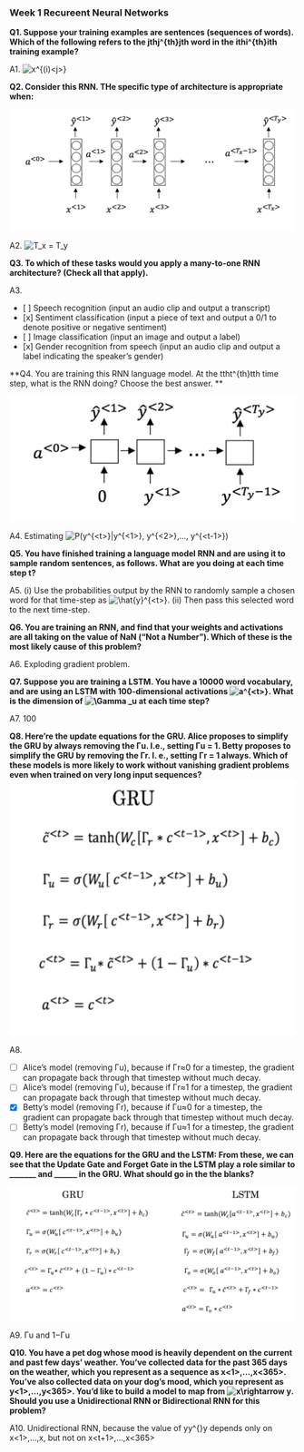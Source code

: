 ### Week 1 Recureent Neural Networks

**Q1. Suppose your training examples are sentences (sequences of words). 
Which of the following refers to the jthj^{th}jth word in the ithi^{th}ith training example?**

A1. <img src="https://latex.codecogs.com/gif.latex?\inline&space;x^{(i)<j>}" title="x^{(i)<j>}" />

**Q2. Consider this RNN. THe specific type of architecture is appropriate when:**

![](/img/sequence_model/wk1_img1.png)

A2. <img src="https://latex.codecogs.com/gif.latex?\inline&space;T_x&space;=&space;T_y" title="T_x = T_y" />

**Q3. To which of these tasks would you apply a many-to-one RNN architecture? (Check all that apply).**

A3. 
- \[ ] Speech recognition (input an audio clip and output a transcript) 
- \[x] Sentiment classification (input a piece of text and output a 0/1 to denote positive or negative sentiment)
- \[ ] Image classification (input an image and output a label)
- \[x] Gender recognition from speech (input an audio clip and output a label indicating the speaker’s gender) 

**Q4. You are training this RNN language model. At the ttht^{th}tth time step, what is the RNN doing? Choose the best answer. **

![](/img/sequence_model/wk1_img2.png)

A4. Estimating <img src="https://latex.codecogs.com/gif.latex?\inline&space;P(y^{<t>}|y^{<1>},&space;y^{<2>},...,&space;y^{<t-1>})" title="P(y^{<t>}|y^{<1>}, y^{<2>},..., y^{<t-1>})" />

**Q5. You have finished training a language model RNN and are using it to sample random sentences, as follows. What are you doing at each time step t?**

A5. (i) Use the probabilities output by the RNN to randomly sample a chosen word for that time-step as <img src="https://latex.codecogs.com/gif.latex?\inline&space;\hat{y}^{<t>}" title="\hat{y}^{<t>}" />. (ii) Then pass this selected word to the next time-step.

**Q6. You are training an RNN, and find that your weights and activations are all taking on the value of NaN (“Not a Number”). Which of these is the most likely cause of this problem?**

A6. Exploding gradient problem.


**Q7. Suppose you are training a LSTM. You have a 10000 word vocabulary, and are using an LSTM with 100-dimensional activations <img src="https://latex.codecogs.com/gif.latex?\inline&space;a^{<t>}" title="a^{<t>}" />. What is the dimension of <img src="https://latex.codecogs.com/gif.latex?\inline&space;\Gamma&space;_u" title="\Gamma _u" /> at each time step?**

A7. 100

**Q8. Here’re the update equations for the GRU. Alice proposes to simplify the GRU by always removing the Γu. I.e., setting Γu = 1. Betty proposes to simplify the GRU by removing the Γr. I. e., setting Γr = 1 always. Which of these models is more likely to work without vanishing gradient problems even when trained on very long input sequences?**
![](/img/sequence_model/wk1_img3.png)

A8.
- [ ] Alice’s model (removing Γu), because if Γr≈0 for a timestep, the gradient can propagate back through that timestep without much decay. 
- [ ] Alice’s model (removing Γu), because if Γr≈1 for a timestep, the gradient can propagate back through that timestep without much decay. 
- [x] Betty’s model (removing Γr), because if Γu≈0 for a timestep, the gradient can propagate back through that timestep without much decay. 
- [ ] Betty’s model (removing Γr), because if Γu≈1 for a timestep, the gradient can propagate back through that timestep without much decay. 

**Q9. Here are the equations for the GRU and the LSTM: From these, we can see that the Update Gate and Forget Gate in the LSTM play a role similar to _______ and ______ in the GRU. What should go in the the blanks?**

![](/img/sequence_model/wk1_img4.png)

A9. Γu and 1−Γu

**Q10. You have a pet dog whose mood is heavily dependent on the current and past few days’ weather. You’ve collected data for the past 365 days on the weather, which you represent as a sequence as x<1>,…,x<365>. You’ve also collected data on your dog’s mood, which you represent as y<1>,…,y<365>. You’d like to build a model to map from <img src="https://latex.codecogs.com/gif.latex?\inline&space;x\rightarrow&space;y" title="x\rightarrow y" />. Should you use a Unidirectional RNN or Bidirectional RNN for this problem?**

A10. Unidirectional RNN, because the value of y<t>y^{<t>}y<t> depends only on x<1>,…,x<t>, but not on x<t+1>,…,x<365>
